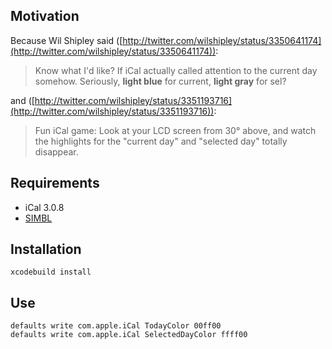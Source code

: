 ## Motivation ##
Because Wil Shipley said ([http://twitter.com/wilshipley/status/3350641174](http://twitter.com/wilshipley/status/3350641174)):
> Know what I'd like? If iCal actually called attention to the current day somehow. Seriously, __light blue__ for current, __light gray__ for sel?

and ([http://twitter.com/wilshipley/status/3351193716](http://twitter.com/wilshipley/status/3351193716)):

> Fun iCal game: Look at your LCD screen from 30° above, and watch the highlights for the "current day" and "selected day" totally disappear.

## Requirements ##
* iCal 3.0.8
* [SIMBL](http://www.culater.net/software/SIMBL/SIMBL.php)

## Installation ##
    xcodebuild install

## Use ##
    defaults write com.apple.iCal TodayColor 00ff00
    defaults write com.apple.iCal SelectedDayColor ffff00
